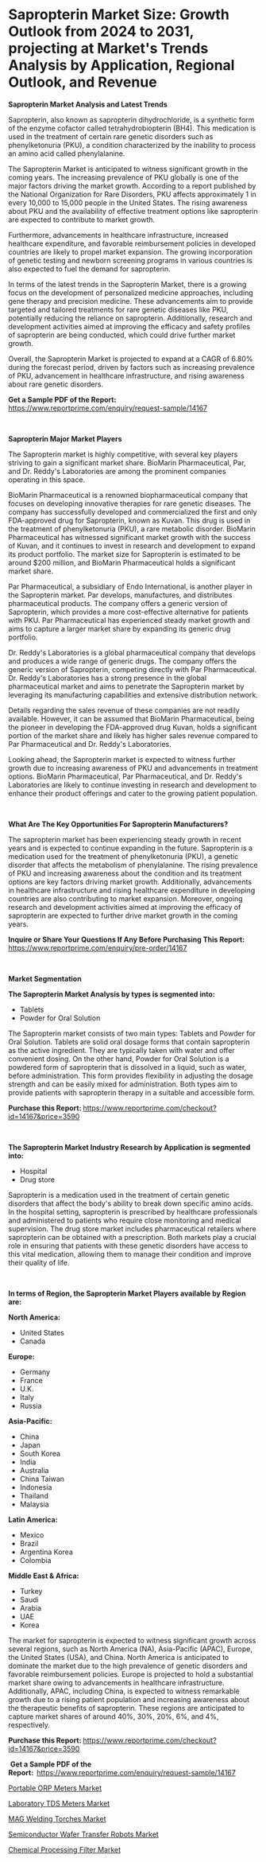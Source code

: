 <p><h1>Sapropterin Market Size: Growth Outlook from 2024 to 2031, projecting at Market's Trends Analysis by Application, Regional Outlook, and Revenue</h1></p><p><strong>Sapropterin Market Analysis and Latest Trends</strong></p>
<p><p>Sapropterin, also known as sapropterin dihydrochloride, is a synthetic form of the enzyme cofactor called tetrahydrobiopterin (BH4). This medication is used in the treatment of certain rare genetic disorders such as phenylketonuria (PKU), a condition characterized by the inability to process an amino acid called phenylalanine.</p><p>The Sapropterin Market is anticipated to witness significant growth in the coming years. The increasing prevalence of PKU globally is one of the major factors driving the market growth. According to a report published by the National Organization for Rare Disorders, PKU affects approximately 1 in every 10,000 to 15,000 people in the United States. The rising awareness about PKU and the availability of effective treatment options like sapropterin are expected to contribute to market growth.</p><p>Furthermore, advancements in healthcare infrastructure, increased healthcare expenditure, and favorable reimbursement policies in developed countries are likely to propel market expansion. The growing incorporation of genetic testing and newborn screening programs in various countries is also expected to fuel the demand for sapropterin.</p><p>In terms of the latest trends in the Sapropterin Market, there is a growing focus on the development of personalized medicine approaches, including gene therapy and precision medicine. These advancements aim to provide targeted and tailored treatments for rare genetic diseases like PKU, potentially reducing the reliance on sapropterin. Additionally, research and development activities aimed at improving the efficacy and safety profiles of sapropterin are being conducted, which could drive further market growth.</p><p>Overall, the Sapropterin Market is projected to expand at a CAGR of 6.80% during the forecast period, driven by factors such as increasing prevalence of PKU, advancement in healthcare infrastructure, and rising awareness about rare genetic disorders.</p></p>
<p><strong>Get a Sample PDF of the Report:&nbsp;</strong> <a href="https://www.reportprime.com/enquiry/request-sample/14167">https://www.reportprime.com/enquiry/request-sample/14167</a></p>
<p>&nbsp;</p>
<p><strong>Sapropterin Major Market Players</strong></p>
<p><p>The Sapropterin market is highly competitive, with several key players striving to gain a significant market share. BioMarin Pharmaceutical, Par, and Dr. Reddy's Laboratories are among the prominent companies operating in this space.</p><p>BioMarin Pharmaceutical is a renowned biopharmaceutical company that focuses on developing innovative therapies for rare genetic diseases. The company has successfully developed and commercialized the first and only FDA-approved drug for Sapropterin, known as Kuvan. This drug is used in the treatment of phenylketonuria (PKU), a rare metabolic disorder. BioMarin Pharmaceutical has witnessed significant market growth with the success of Kuvan, and it continues to invest in research and development to expand its product portfolio. The market size for Sapropterin is estimated to be around $200 million, and BioMarin Pharmaceutical holds a significant market share.</p><p>Par Pharmaceutical, a subsidiary of Endo International, is another player in the Sapropterin market. Par develops, manufactures, and distributes pharmaceutical products. The company offers a generic version of Sapropterin, which provides a more cost-effective alternative for patients with PKU. Par Pharmaceutical has experienced steady market growth and aims to capture a larger market share by expanding its generic drug portfolio.</p><p>Dr. Reddy's Laboratories is a global pharmaceutical company that develops and produces a wide range of generic drugs. The company offers the generic version of Sapropterin, competing directly with Par Pharmaceutical. Dr. Reddy's Laboratories has a strong presence in the global pharmaceutical market and aims to penetrate the Sapropterin market by leveraging its manufacturing capabilities and extensive distribution network.</p><p>Details regarding the sales revenue of these companies are not readily available. However, it can be assumed that BioMarin Pharmaceutical, being the pioneer in developing the FDA-approved drug Kuvan, holds a significant portion of the market share and likely has higher sales revenue compared to Par Pharmaceutical and Dr. Reddy's Laboratories.</p><p>Looking ahead, the Sapropterin market is expected to witness further growth due to increasing awareness of PKU and advancements in treatment options. BioMarin Pharmaceutical, Par Pharmaceutical, and Dr. Reddy's Laboratories are likely to continue investing in research and development to enhance their product offerings and cater to the growing patient population.</p></p>
<p>&nbsp;</p>
<p><strong>What Are The Key Opportunities For Sapropterin Manufacturers?</strong></p>
<p><p>The sapropterin market has been experiencing steady growth in recent years and is expected to continue expanding in the future. Sapropterin is a medication used for the treatment of phenylketonuria (PKU), a genetic disorder that affects the metabolism of phenylalanine. The rising prevalence of PKU and increasing awareness about the condition and its treatment options are key factors driving market growth. Additionally, advancements in healthcare infrastructure and rising healthcare expenditure in developing countries are also contributing to market expansion. Moreover, ongoing research and development activities aimed at improving the efficacy of sapropterin are expected to further drive market growth in the coming years.</p></p>
<p><strong>Inquire or Share Your Questions If Any Before Purchasing This Report:</strong> <a href="https://www.reportprime.com/enquiry/pre-order/14167">https://www.reportprime.com/enquiry/pre-order/14167</a></p>
<p>&nbsp;</p>
<p><strong>Market Segmentation</strong></p>
<p><strong>The Sapropterin Market Analysis by types is segmented into:</strong></p>
<p><ul><li>Tablets</li><li>Powder for Oral Solution</li></ul></p>
<p><p>The Sapropterin market consists of two main types: Tablets and Powder for Oral Solution. Tablets are solid oral dosage forms that contain sapropterin as the active ingredient. They are typically taken with water and offer convenient dosing. On the other hand, Powder for Oral Solution is a powdered form of sapropterin that is dissolved in a liquid, such as water, before administration. This form provides flexibility in adjusting the dosage strength and can be easily mixed for administration. Both types aim to provide patients with sapropterin therapy in a suitable and accessible form.</p></p>
<p><strong>Purchase this Report:&nbsp;</strong><a href="https://www.reportprime.com/checkout?id=14167&price=3590">https://www.reportprime.com/checkout?id=14167&price=3590</a></p>
<p>&nbsp;</p>
<p><strong>The Sapropterin Market Industry Research by Application is segmented into:</strong></p>
<p><ul><li>Hospital</li><li>Drug store</li></ul></p>
<p><p>Sapropterin is a medication used in the treatment of certain genetic disorders that affect the body's ability to break down specific amino acids. In the hospital setting, sapropterin is prescribed by healthcare professionals and administered to patients who require close monitoring and medical supervision. The drug store market includes pharmaceutical retailers where sapropterin can be obtained with a prescription. Both markets play a crucial role in ensuring that patients with these genetic disorders have access to this vital medication, allowing them to manage their condition and improve their quality of life.</p></p>
<p>&nbsp;</p>
<p><strong>In terms of Region, the Sapropterin Market Players available by Region are:</strong></p>
<p>
    <p> <strong> North America: </strong>
        <ul>
            <li>United States</li>
            <li>Canada</li>
        </ul>
        </p> 
    <p> <strong> Europe: </strong>
        <ul>
            <li>Germany</li>
            <li>France</li>
            <li>U.K.</li>
            <li>Italy</li>
            <li>Russia</li>
        </ul>
        </p> 
    <p> <strong> Asia-Pacific: </strong>
        <ul>
            <li>China</li>
            <li>Japan</li>
            <li>South Korea</li>
            <li>India</li>
            <li>Australia</li>
            <li>China Taiwan</li>
            <li>Indonesia</li>
            <li>Thailand</li>
            <li>Malaysia</li>
        </ul>
        </p> 
    <p> <strong> Latin America: </strong>
        <ul>
            <li>Mexico</li>
            <li>Brazil</li>
            <li>Argentina Korea</li>
            <li>Colombia</li>
        </ul>
        </p> 
    <p> <strong> Middle East & Africa: </strong>
        <ul>
            <li>Turkey</li>
            <li>Saudi</li>
            <li>Arabia</li>
            <li>UAE</li>
            <li>Korea</li>
        </ul>
    </p>
    </p>
<p><p>The market for sapropterin is expected to witness significant growth across several regions, such as North America (NA), Asia-Pacific (APAC), Europe, the United States (USA), and China. North America is anticipated to dominate the market due to the high prevalence of genetic disorders and favorable reimbursement policies. Europe is projected to hold a substantial market share owing to advancements in healthcare infrastructure. Additionally, APAC, including China, is expected to witness remarkable growth due to a rising patient population and increasing awareness about the therapeutic benefits of sapropterin. These regions are anticipated to capture market shares of around 40%, 30%, 20%, 6%, and 4%, respectively.</p></p>
<p><strong>Purchase this Report: </strong><a href="https://www.reportprime.com/checkout?id=14167&price=3590">https://www.reportprime.com/checkout?id=14167&price=3590</a></p>
<p>&nbsp;<strong>Get a Sample PDF of the Report:&nbsp;&nbsp;</strong><a href="https://www.reportprime.com/enquiry/request-sample/14167">https://www.reportprime.com/enquiry/request-sample/14167</a></p>
<p><strong></strong></p>
<p><p><a href="https://medium.com/@shirleysullivan73/portable-orp-meters-market-share-evolution-and-market-growth-trends-2023-2030-a5f803cc831e">Portable ORP Meters Market</a></p><p><a href="https://medium.com/@emmyrolfson8689/laboratory-tds-meters-market-comprehensive-assessment-by-type-application-and-geography-1627a5677ef3">Laboratory TDS Meters Market</a></p><p><a href="https://www.linkedin.com/pulse/mag-welding-torches-market-analysis-examines-its-scope-growth-af60e?trackingId=YtWIP1d8RGSH337finNo4A%3D%3D">MAG Welding Torches Market</a></p><p><a href="https://www.linkedin.com/pulse/semiconductor-wafer-transfer-robots-market-insights-players-mxbse?trackingId=B7eeYhCdQvC2wzBADRK6Cg%3D%3D">Semiconductor Wafer Transfer Robots Market</a></p><p><a href="https://www.linkedin.com/pulse/chemical-processing-filter-market-furnish-information-size-hgfoe?trackingId=SJBbNpNvRtGL6ArBAi%2FrHA%3D%3D">Chemical Processing Filter Market</a></p></p>